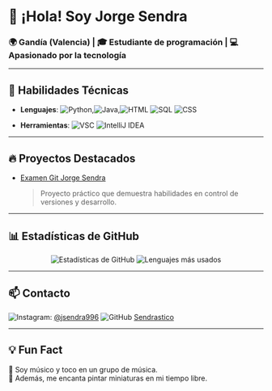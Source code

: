 # 👋 ¡Hola! Soy Jorge Sendra

### 🌍 Gandía (Valencia) | 🎓 Estudiante de programación | 💻 Apasionado por la tecnología

---

## 🚀 Habilidades Técnicas
- **Lenguajes**: ![Python](https://img.shields.io/badge/Python-3776AB?style=for-the-badge&logo=python&logoColor=white),![Java](https://img.shields.io/badge/Java-ED8B00?style=for-the-badge&logo=java&logoColor=white),![HTML](https://img.shields.io/badge/HTML-E34F26?style=for-the-badge&logo=html5&logoColor=white)
![SQL](https://img.shields.io/badge/SQL-003B57?style=for-the-badge&logo=postgresql&logoColor=white)
![CSS](https://img.shields.io/badge/CSS-1572B6?style=for-the-badge&logo=css3&logoColor=white)

- **Herramientas**: ![VSC](https://img.shields.io/badge/Visual_Studio_Code-0078d7?style=for-the-badge&logo=visual-studio-code&logoColor=white)
![IntelliJ IDEA](https://img.shields.io/badge/IntelliJ_IDEA-000000?style=for-the-badge&logo=intellij-idea&logoColor=white)

---

## 🔥 Proyectos Destacados
- [Examen Git Jorge Sendra](https://github.com/Sendrastico/examengitjorgesendra)  
  > Proyecto práctico que demuestra habilidades en control de versiones y desarrollo.

---

## 📊 Estadísticas de GitHub
<p align="center">
  <img src="https://github-readme-stats.vercel.app/api?username=Sendrastico&show_icons=true&theme=radical" alt="Estadísticas de GitHub" />
  <img src="https://github-readme-stats.vercel.app/api/top-langs/?username=Sendrastico&layout=compact&theme=radical" alt="Lenguajes más usados" />
</p>

---

## 📫 Contacto
![Instagram](https://img.shields.io/badge/Instagram-E4405F?style=for-the-badge&logo=instagram&logoColor=white): [@jsendra996](https://instagram.com/jsendra996)
![GitHub](https://img.shields.io/badge/GitHub-181717?style=for-the-badge&logo=github&logoColor=white) [Sendrastico](https://github.com/Sendrastico)

---

## 💡 Fun Fact
🎵 Soy músico y toco en un grupo de música.  
🎨 Además, me encanta pintar miniaturas en mi tiempo libre.
